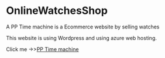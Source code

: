 # OnlineWatchesShop

<p>A PP Time machine is a Ecommerce website by selling watches</p>

<p>This website is using Wordpress and using azure web hosting.</p>

<p>Click me ->><a href="https://pinkpanthers.azurewebsites.net/">PP Time machine</a></p>






 

